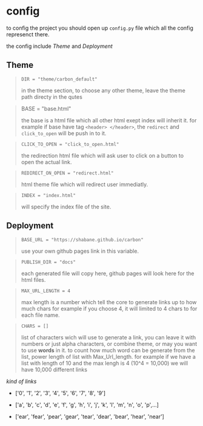 # config

to config the project you should open up `config.py` file which all the
config represenct there.

the config include *Theme* and *Deployment*

## Theme

> `DIR = "theme/carbon_default"`
> 
> in the theme section, to choose any other theme, leave the theme path directy in the qutes

> BASE = "base.html"
> 
> the base is a html file which all other html exept index will inherit it.
> for example if base have tag `<header> </header>`, the `redirect` and
> `click_to_open` will be push in to it.


> `CLICK_TO_OPEN = "click_to_open.html"`
> 
> the redirection html file which will ask user to click on a button to open
> the actual link.


> `REDIRECT_ON_OPEN = "redirect.html"`
> 
> html theme file which will redirect user immediatly.


> `INDEX = "index.html"`
>
> will specify the index file of the site.

## Deployment

> `BASE_URL = "https://shabane.github.io/carbon"`
>
> use your own github pages link in this variable.

> `PUBLISH_DIR = "docs"`
> 
> each generated file will copy here, github pages will look here for the html files.

> `MAX_URL_LENGTH = 4`
> 
> max length is a number which tell the core to generate links up to how much chars
> for example if you choose 4, it will limited to 4 chars to for each file name.

> `CHARS = []`
> 
> list of characters wich will use to generate a link, you can leave it with numbers
> or just alpha characters, or combine theme, or may you want to use **words** in it.
> to count how much word can be generate from the list,
> power length of list with Max_Url_length. 
> for example if we have a list with length of 10 and the max lengh is 4
> (10^4 = 10,000) we will have 10,000 different links

*kind of links*

- ['0', '1', '2', '3', '4', '5', '6', '7', '8', '9']

- ['a', 'b', 'c', 'd', 'e', 'f', 'g', 'h', 'i', 'j', 'k', 'l', 'm', 'n', 'o', 'p',...]

- ['ear', 'fear', 'pear', 'gear', 'tear', 'dear', 'bear', 'hear', 'near']
